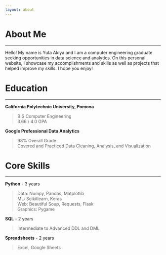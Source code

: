 ```yaml
---
layout: about 
---
```


# About Me
---
Hello! My name is Yuta Akiya and I am a computer engineering graduate seeking opportunities in data science and analytics. 
On this personal website, I showcase my accomplishments and skills as well as projects that helped improve my skills. I hope you enjoy!


# Education
---
**California Polytechnic University, Pomona**
> B.S Computer Engineering  
> 3.66 / 4.0 GPA  


**Google Professional Data Analytics**
> 98% Overall Grade  
> Covered and Practiced Data Cleaning, Analysis, and Visualization

# Core Skills  
---
**Python** - 3 years
> Data: Numpy, Pandas, Matplotlib  
> ML: Scikitlearn, Keras  
> Web: Beautiful Soup, Requests, Flask  
> Graphics: Pygame


**SQL**  - 2 years
> Intermediate to Advanced DDL and DML


**Spreadsheets** - 2 years
> Excel, Google Sheets

